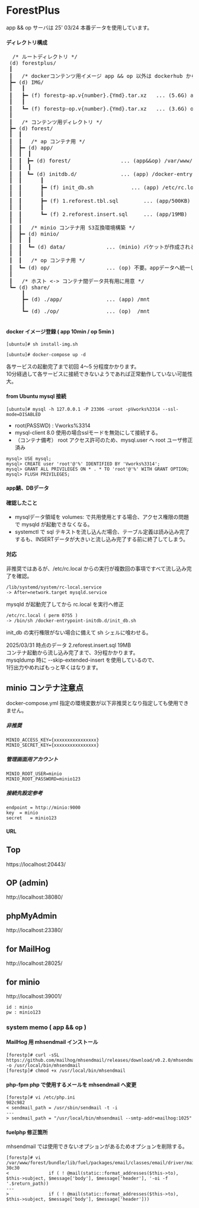 # ForestPlus
  app && op サーバは 25' 03/24 本番データを使用しています。

#### ディレクトリ構成
<pre>
  /* ルートディレクトリ */
 (d) forestplus/
 ┃
 ┃   /* dockerコンテンツ用イメージ app && op 以外は dockerhub から取得されます */
 ┣━ (d) IMG/
 ┃   ┃  
 ┃   ┣━ (f) forestp-ap.v{number}.{Ymd}.tar.xz	... (5.6G) app鯖 2025/03/31 v.1.2 です。
 ┃   ┃
 ┃   ┗━ (f) forestp-op.v{number}.{Ymd}.tar.xz	... (3.6G) op鯖 * crontab -l はすべてコメントしています。
 ┃
 ┃   /* コンテンツ用ディレクトリ */
 ┣━ (d) forest/
 ┃  ┃
 ┃  ┃   /* ap コンテナ用 */
 ┃  ┣━ (d) app/
 ┃  ┃  ┃
 ┃  ┃　┣━ (d) forest/				... (app&&op) /var/www/forest/
 ┃  ┃  ┃
 ┃  ┃　┗━ (d) initdb.d/				... (app) /docker-entrypoint-initdb.d/
 ┃  ┃      ┃  
 ┃  ┃      ┣━ (f) init_db.sh			... (app) /etc/rc.local にて実行定義。docker-compose run 時のみ実行される想定作成。
 ┃  ┃      ┃
 ┃  ┃      ┣━ (f) 1.reforest.tbl.sql		... (app/500KB) テーブル定義。
 ┃  ┃      ┃
 ┃  ┃      ┗━ (f) 2.reforest.insert.sql		... (app/19MB)	DBデータ。流し込み完了まで3分程度かかります。
 ┃  ┃
 ┃  ┃   /* minio コンテナ用 S3互換環境構築 */
 ┃  ┣━ (d) minio/
 ┃  ┃  ┃
 ┃  ┃  ┗━ (d) data/				... (minio) バケットが作成される共用ディレク
 ┃  ┃	
 ┃  ┃   /* op コンテナ用 */
 ┃  ┗━ (d) op/					... (op) 不要。appデータへ統一したため不要となりました
 ┃
 ┃   /* ホスト <-> コンテナ間データ共有用に用意 */	
 ┗━ (d) share/ 
     ┃
     ┣━ (d) ./app/				... (app) /mnt
     ┃
     ┗━ (d) ./op/				... (op)  /mnt

</pre>

#### docker イメージ登録 ( app 10min / op 5min )
```
[ubuntu]# sh install-img.sh
```
```
[ubuntu]# docker-compose up -d
```

各サービスの起動完了まで初回 4～5 分程度かかります。<br>
10分経過して各サービスに接続できないようであれば正常動作していない可能性大。


#### from Ubuntu mysql 接続
```
[ubuntu]# mysql -h 127.0.0.1 -P 23306 -uroot -pVworks%3314 --ssl-mode=DISABLED
```
* root(PASSWD) : Vworks%3314
* mysql-client 8.0 使用の場合sslモードを無効にして接続する。
* （コンテナ備考） root アクセス許可のため、mysql.user へ root ユーザ修正済み

```
mysql> USE mysql;
mysql> CREATE user 'root'@'%' IDENTIFIED BY 'Vworks%3314';
mysql> GRANT ALL PRIVILEGES ON * . * TO 'root'@'%' WITH GRANT OPTION;
mysql> FLUSH PRIVILEGES;
```

#### app鯖、DBデータ

#### 確認したこと
 * mysqlデータ領域を volumes: で共用使用とする場合、アクセス権限の問題で mysqld が起動できなくなる。
 * systemctl で sql テキストを流し込んだ場合、テーブル定義は読み込み完了するも、INSERTデータが大きいと流し込み完了する前に終了してしまう。

#### 対応
非推奨ではあるが、/etc/rc.local からの実行が複数回の事項ですべて流し込み完了を確認。
```
/lib/systemd/system/rc-local.service
-> After=network.target mysqld.service
```
mysqld が起動完了してから rc.local を実行へ修正

```
/etc/rc.local ( perm 0755 )
-> /bin/sh /docker-entrypoint-initdb.d/init_db.sh
```
init_db の実行権限がない場合に備えて sh シェルに喰わせる。

2025/03/31 時点のデータ 2.reforest.insert.sql 19MB<br>
コンテナ起動から流し込み完了まで、3分程かかります。<br>
mysqldump 時に --skip-extended-insert を使用しているので、<br>
1行出力やめればもっと早くはなります。

## minio コンテナ注意点
docker-compose.yml 指定の環境変数が以下非推奨となり指定しても使用できません。

##### 非推奨
```
MINIO_ACCESS_KEY={xxxxxxxxxxxxxxxx}
MINIO_SECRET_KEY={xxxxxxxxxxxxxxxx}
```

##### 管理画面用アカウント
```
MINIO_ROOT_USER=minio
MINIO_ROOT_PASSWORD=minio123
```

##### 接続先設定参考
```
endpoint = http://minio:9000
key	 = minio
secret	 = minio123
```

#### URL
## Top
https://localhost:20443/

## OP (admin)
http://localhost:38080/

## phpMyAdmin
http://localhost:23380/

## for MailHog
http://localhost:28025/

## for minio
http://localhost:39001/
```
id : minio
pw : minio123
```

### system memo ( app && op )

#### MailHog 用 mhsendmail インストール
```
[forestp]# curl -sSL https://github.com/mailhog/mhsendmail/releases/download/v0.2.0/mhsendmail_linux_amd64 -o /usr/local/bin/mhsendmail
[forestp]# chmod +x /usr/local/bin/mhsendmail
```

#### php-fpm php で使用するメールを mhsendmail へ変更
```
[forestp]# vi /etc/php.ini
982c982
< sendmail_path = /usr/sbin/sendmail -t -i
---
> sendmail_path = "/usr/local/bin/mhsendmail --smtp-addr=mailhog:1025"
```

#### fuelphp 修正箇所
mhsendmail では使用できないオプションがあるためオプションを削除する。
```
[forestp]# vi /var/www/forest/bundle/lib/fuel/packages/email/classes/email/driver/mail.php
30c30
<               if ( ! @mail(static::format_addresses($this->to), $this->subject, $message['body'], $message['header'], '-oi -f '.$return_path))
---
>               if ( ! @mail(static::format_addresses($this->to), $this->subject, $message['body'], $message['header']))
```
